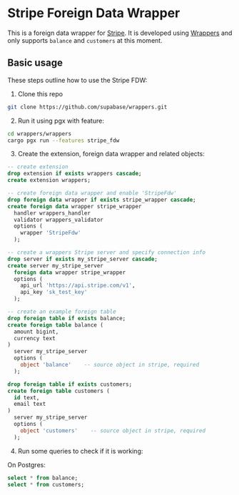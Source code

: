 # Stripe Foreign Data Wrapper

This is a foreign data wrapper for [Stripe](https://stripe.com/). It is developed using [Wrappers](https://github.com/supabase/wrappers) and only supports `balance` and `customers` at this moment.

## Basic usage

These steps outline how to use the Stripe FDW:

1. Clone this repo

```bash
git clone https://github.com/supabase/wrappers.git
```

2. Run it using pgx with feature:

```bash
cd wrappers/wrappers
cargo pgx run --features stripe_fdw
```

3. Create the extension, foreign data wrapper and related objects:

```sql
-- create extension
drop extension if exists wrappers cascade;
create extension wrappers;

-- create foreign data wrapper and enable 'StripeFdw'
drop foreign data wrapper if exists stripe_wrapper cascade;
create foreign data wrapper stripe_wrapper
  handler wrappers_handler
  validator wrappers_validator
  options (
    wrapper 'StripeFdw'
  );

-- create a wrappers Stripe server and specify connection info
drop server if exists my_stripe_server cascade;
create server my_stripe_server
  foreign data wrapper stripe_wrapper
  options (
    api_url 'https://api.stripe.com/v1',
    api_key 'sk_test_key'
  );

-- create an example foreign table
drop foreign table if exists balance;
create foreign table balance (
  amount bigint,
  currency text
)
  server my_stripe_server
  options (
    object 'balance'    -- source object in stripe, required
  );

drop foreign table if exists customers;
create foreign table customers (
  id text,
  email text
)
  server my_stripe_server
  options (
    object 'customers'    -- source object in stripe, required
  );
```

4. Run some queries to check if it is working:

On Postgres:

```sql
select * from balance;
select * from customers;
```

